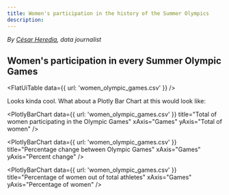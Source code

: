 ```yaml
---
title: Women's participation in the history of the Summer Olympics
description: 
---
```


*By [César Heredia](https://x.com/cahered), data journalist*

## Women's participation in every Summer Olympic Games

<FlatUiTable
  data={{
    url: 'women_olympic_games.csv'
  }}
 />

 Looks kinda cool. What about a Plotly Bar Chart at this would look like:

 <PlotlyBarChart
  data={{
    url: 'women_olympic_games.csv'
  }}
  title="Total of women participating in the Olympic Games"
  xAxis="Games"
  yAxis="Total of women"
/>

 <PlotlyBarChart
  data={{
    url: 'women_olympic_games.csv'
  }}
  title="Percentage change between Olympic Games"
  xAxis="Games"
  yAxis="Percent change"
/>

<PlotlyBarChart
  data={{
    url: 'women_olympic_games.csv'
  }}
  title="Percentage of women out of total athletes"
  xAxis="Games"
  yAxis="Percentage of women"
/>

